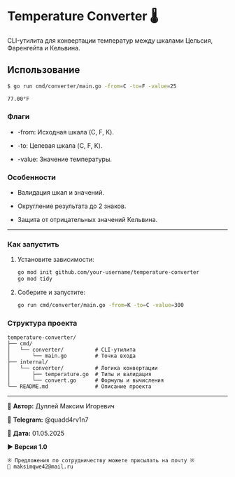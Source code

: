 # Temperature Converter 🌡️

CLI-утилита для конвертации температур между шкалами Цельсия, Фаренгейта и Кельвина.

## Использование

```bash
$ go run cmd/converter/main.go -from=C -to=F -value=25
```

```bash
77.00°F
```

### Флаги

- -from: Исходная шкала (C, F, K).

- -to: Целевая шкала (C, F, K).

- -value: Значение температуры.

### Особенности

- Валидация шкал и значений.

- Округление результата до 2 знаков.

- Защита от отрицательных значений Кельвина.

---

### **Как запустить**

1. Установите зависимости:
   ```bash
   go mod init github.com/your-username/temperature-converter
   go mod tidy
   ```

2. Соберите и запустите:
   ```bash
   go run cmd/converter/main.go -from=K -to=C -value=300
   ```

### Структура проекта

```textline
temperature-converter/  
├── cmd/  
│   └── converter/          # CLI-утилита  
│       └── main.go         # Точка входа  
├── internal/  
│   └── converter/          # Логика конвертации  
│       ├── temperature.go  # Типы и валидация  
│       └── convert.go      # Формулы и вычисления  
└── README.md               # Описание проекта 
```

---

💼 **Автор:** Дуплей Максим Игоревич

📲 **Telegram:** @quadd4rv1n7

📅 **Дата:** 01.05.2025

▶️ **Версия 1.0**

```textline
※ Предложения по сотрудничеству можете присылать на почту ※
📧 maksimqwe42@mail.ru
```
